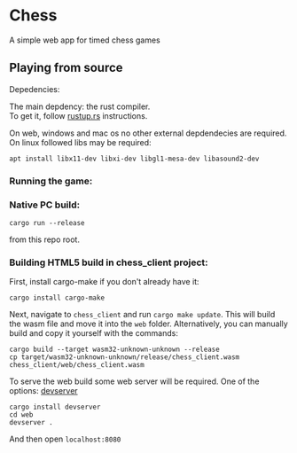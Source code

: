 Chess
=====================
A simple web app for timed chess games


Playing from source
----------------------------

Depedencies:

The main depdency: the rust compiler.   
To get it, follow [rustup.rs](https://rustup.rs/) instructions.

On web, windows and mac os no other external depdendecies are required.
On linux followed libs may be required: 
```
apt install libx11-dev libxi-dev libgl1-mesa-dev libasound2-dev
```

### Running the game:

### Native PC build: 

```
cargo run --release
```
from this repo root.

### Building HTML5 build in chess_client project:
First, install cargo-make if you don't already have it:
```
cargo install cargo-make
```

Next, navigate to `chess_client` and run `cargo make update`. This will build the wasm file and move it into the `web` folder.
Alternatively, you can manually build and copy it yourself with the commands:

```
cargo build --target wasm32-unknown-unknown --release
cp target/wasm32-unknown-unknown/release/chess_client.wasm chess_client/web/chess_client.wasm
```

To serve the web build some web server will be required. One of the options: [devserver](https://github.com/kettle11/devserver) 

```
cargo install devserver
cd web
devserver .
```

And then open `localhost:8080`
